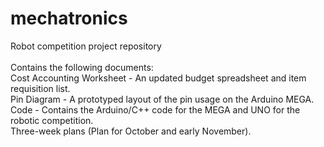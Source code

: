 # mechatronics
Robot competition project repository
<br><br>
Contains the following documents:<br>
Cost Accounting Worksheet - An updated budget spreadsheet and item requisition list.<br>
Pin Diagram - A prototyped layout of the pin usage on the Arduino MEGA.<br>
Code - Contains the Arduino/C++ code for the MEGA and UNO for the robotic competition.<br>
Three-week plans (Plan for October and early November).<br>
